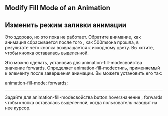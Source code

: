 ## Modify Fill Mode of an Animation ##

## Изменить режим заливки анимации

Это здорово, но это пока не работает. Обратите внимание, как анимация сбрасывается после того , как 500msона прошла, в результате чего кнопка возвращается к исходному цвету. Вы хотите, чтобы кнопка оставалась выделенной.

Это можно сделать, установив для animation-fill-modeсвойства значение forwards. Определяет animation-fill-modeстиль, применяемый к элементу после завершения анимации. Вы можете установить его так:

animation-fill-mode: forwards;

<HR>

Задайте для animation-fill-modeсвойства button:hoverзначение , forwards чтобы кнопка оставалась выделенной, когда пользователь наводит на нее курсор.



